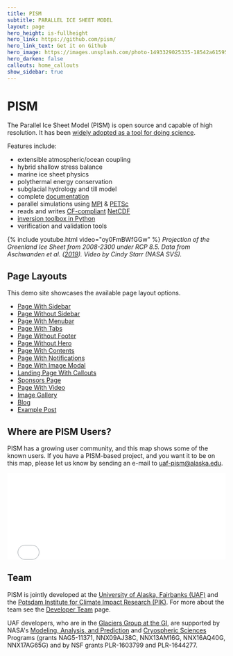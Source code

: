 ```yaml
---
title: PISM
subtitle: PARALLEL ICE SHEET MODEL
layout: page
hero_height: is-fullheight
hero_link: https://github.com/pism/
hero_link_text: Get it on Github
hero_image: https://images.unsplash.com/photo-1493329025335-18542a61595f?ixid=MnwxMjA3fDB8MHxwaG90by1wYWdlfHx8fGVufDB8fHx8&ixlib=rb-1.2.1&auto=format&fit=crop&w=1934&q=80
hero_darken: false
callouts: home_callouts
show_sidebar: true
---
```


# PISM

The Parallel Ice Sheet Model (PISM) is open source and capable of high resolution. It has been [widely adopted as a tool for doing
science](publications).

Features include:

 * extensible atmospheric/ocean coupling
 * hybrid shallow stress balance
 * marine ice sheet physics
 * polythermal energy conservation
 * subglacial hydrology and till model
 * complete [documentation](overview)
 * parallel simulations using [MPI](https://en.wikipedia.org/wiki/Message_Passing_Interface) & [PETSc](http://www.mcs.anl.gov/petsc/)
 * reads and writes [CF-compliant](http://cfconventions.org/) [NetCDF](http://www.unidata.ucar.edu/software/netcdf/)
 * [inversion toolbox in Python](http://www.pism-docs.org/doxy/inverse/html/index.html)
 * verification and validation tools

{% include youtube.html video="oy0FmBWfGGw" %}
*Projection of the Greenland Ice Sheet from 2008-2300 under RCP 8.5. Data from Aschwanden et al. ([2019](https://doi.org/10.1126/sciadv.aav9396)). Video by Cindy Starr (NASA SVS).*

## Page Layouts

This demo site showcases the available page layout options.

* [Page With Sidebar](page-1/)
* [Page Without Sidebar](page-2/)
* [Page With Menubar](page-3/)
* [Page With Tabs](page-4/)
* [Page Without Footer](page-5/)
* [Page Without Hero](page-without-hero/)
* [Page With Contents](page-with-contents/)
* [Page With Notifications](page-with-notification/)
* [Page With Image Modal](page-with-image-modal/)
* [Landing Page With Callouts](landing/)
* [Sponsors Page](sponsors/)
* [Page With Video](page-with-video/)
* [Image Gallery](gallery/)
* [Blog](blog/)
* [Example Post](2020/05/08/creating-a-docs-site-with-bulma-clean-theme/)

## Where are PISM Users?

PISM has a growing user community, and this map shows some of the known users. If you have a PISM-based project, and you want it to be on this map, please let us know by sending an e-mail to <a href="mailto:uaf-pism@alaska.edu">uaf-pism@alaska.edu</a>.

<iframe src="talkmap/map.html" onload='javascript:(function(o){o.style.height=o.contentWindow.document.body.scrollHeight+"px";}(this));' style="height: 200px; width: 100%; border: none; overflow: hidden;"></iframe>

## Team

PISM is jointly developed at the [University of Alaska, Fairbanks (UAF)](http://www.uaf.edu/) and the [Potsdam Institute for Climate Impact Research (PIK)](http://www.pik-potsdam.de/). For more about the team see the [Developer Team](team) page.

UAF developers, who are in the [Glaciers Group at the GI](https://glaciers.gi.alaska.edu), are supported by NASA's [Modeling, Analysis, and Prediction](http://map.nasa.gov/) and [Cryospheric Sciences](http://ice.nasa.gov/) Programs (grants NAG5-11371, NNX09AJ38C, NNX13AM16G, NNX16AQ40G, NNX17AG65G) and by NSF grants PLR-1603799 and PLR-1644277.